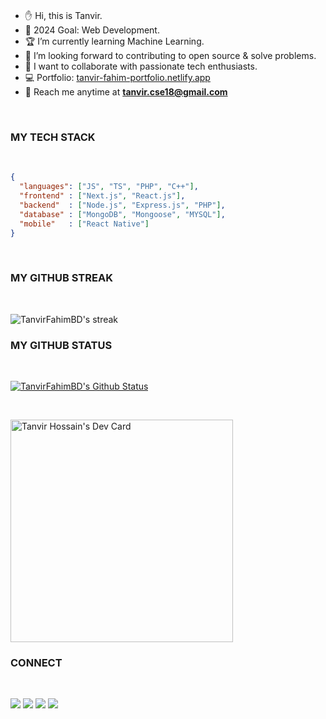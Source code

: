 <!-- <img src="https://media.giphy.com/media/qgQUggAC3Pfv687qPC/giphy.gif"> -->

</br>

- ✋ Hi, this is Tanvir.
- 🎯 2024 Goal: Web Development.
- 🏆 I’m currently learning Machine Learning.
- 🚀 I’m looking forward to contributing to open source & solve problems.
- 🤝 I want to collaborate with passionate tech enthusiasts.
- 💻 Portfolio: [tanvir-fahim-portfolio.netlify.app](https://tanvir-fahim-portfolio.netlify.app/)
- 📧 Reach me anytime at **tanvir.cse18@gmail.com**

</br>

### MY TECH STACK

<br/>

```json
{
  "languages": ["JS", "TS", "PHP", "C++"],
  "frontend" : ["Next.js", "React.js"],
  "backend"  : ["Node.js", "Express.js", "PHP"],
  "database" : ["MongoDB", "Mongoose", "MYSQL"],
  "mobile"   : ["React Native"]
}
```

<br />

### MY GITHUB STREAK

</br>

<p>
   <img title="🔥 Streak Stats" src="https://github-readme-streak-stats.herokuapp.com/?user=TanvirFahimBD&theme=prussian&hide_border=true&stroke=0000&background=060A0CD0"  alt="TanvirFahimBD's streak"/>
</p>

### MY GITHUB STATUS

<br/>
  <p>
  <a href="#" title="🚀 Github Stats"><img src="https://github-readme-stats.vercel.app/api?username=TanvirFahimBD&show_icons=true&theme=prussian&hide_border=true&count_private=true&show_owner=true" alt="TanvirFahimBD's Github Status"/>
  </a>
  </p>

</br>

<a href="https://app.daily.dev/tanvircse18"><img src="https://api.daily.dev/devcards/v2/jitqrezxwBOagCdirQaCc.png?type=default&r=azo" width="356" alt="Tanvir Hossain's Dev Card"/></a>

### CONNECT

</br>

[<img src="https://img.shields.io/badge/TanvirFahim-151515?style=for-the-badge&logo=linkedin&logoColor=white">](https://www.linkedin.com/in/tanvir-fahim/)
[<img src="https://img.shields.io/badge/TanvirFahim-151515?style=for-the-badge&logo=medium&logoColor=white">](https://medium.com/@tanvir.cse18)
[<img src="https://img.shields.io/badge/TanvirFahim-151515?style=for-the-badge&logo=dev.to&logoColor=white">](https://dev.to/tanvir_hossain_9e45b3d535)
[<img src="https://img.shields.io/badge/TanvirFahim-151515?style=for-the-badge&logo=gmail&logoColor=white">](mailto:tanvir.cse18@gmail.com)

</br>
